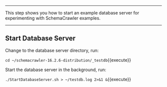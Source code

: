 -----

This step shows you how to start an example database server for experimenting with SchemaCrawler examples.

-----

## Start Database Server

Change to the database server directory, run:

`cd ~/schemacrawler-16.2.6-distribution/_testdb`{{execute}}

Start the database server in the background, run:

`./StartDatabaseServer.sh > ~/testdb.log 2>&1 &`{{execute}}
